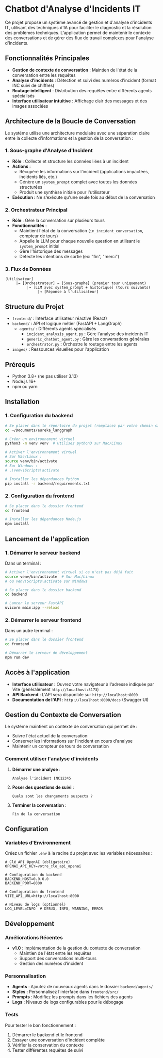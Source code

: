 # Chatbot d'Analyse d'Incidents IT

Ce projet propose un système avancé de gestion et d'analyse d'incidents IT, utilisant des techniques d'IA pour faciliter le diagnostic et la résolution des problèmes techniques. L'application permet de maintenir le contexte des conversations et de gérer des flux de travail complexes pour l'analyse d'incidents.

## Fonctionnalités Principales

- **Gestion de contexte de conversation** : Maintien de l'état de la conversation entre les requêtes
- **Analyse d'incidents** : Détection et suivi des numéros d'incident (format INC suivi de chiffres)
- **Routage intelligent** : Distribution des requêtes entre différents agents spécialisés
- **Interface utilisateur intuitive** : Affichage clair des messages et des images associées

## Architecture de la Boucle de Conversation

Le système utilise une architecture modulaire avec une séparation claire entre la collecte d'informations et la gestion de la conversation :

### 1. Sous-graphe d'Analyse d'Incident
- **Rôle** : Collecte et structure les données liées à un incident
- **Actions** :
  - Récupère les informations sur l'incident (applications impactées, incidents liés, etc.)
  - Génère un `system_prompt` complet avec toutes les données structurées
  - Produit une synthèse initiale pour l'utilisateur
- **Exécution** : Ne s'exécute qu'une seule fois au début de la conversation

### 2. Orchestrateur Principal
- **Rôle** : Gère la conversation sur plusieurs tours
- **Fonctionnalités** :
  - Maintient l'état de la conversation (`in_incident_conversation`, compteur de tours)
  - Appelle le LLM pour chaque nouvelle question en utilisant le `system_prompt` initial
  - Gère l'historique des messages
  - Détecte les intentions de sortie (ex: "fin", "merci")

### 3. Flux de Données
```
[Utilisateur] 
     |→ [Orchestrateur] → [Sous-graphe] (premier tour uniquement)
          |→ [LLM avec system_prompt + historique] (tours suivants)
               |→ [Réponse à l'utilisateur]
```

## Structure du Projet

- `frontend/` : Interface utilisateur réactive (React)
- `backend/` : API et logique métier (FastAPI + LangGraph)
  - `agents/` : Différents agents spécialisés
    - `incident_analysis_agent.py` : Gère l'analyse des incidents IT
    - `generic_chatbot_agent.py` : Gère les conversations générales
    - `orchestrator.py` : Orchestre le routage entre les agents
- `images/` : Ressources visuelles pour l'application

## Prérequis

- Python 3.8+ (ne pas utiliser 3.13)
- Node.js 16+
- npm ou yarn

## Installation

### 1. Configuration du backend

```bash
# Se placer dans le répertoire du projet (remplacez par votre chemin si nécessaire)
cd ~/Documents/eureka_langgraph

# Créer un environnement virtuel
python3 -m venv venv  # Utilisez python3 sur Mac/Linux

# Activer l'environnement virtuel
# Sur Mac/Linux :
source venv/bin/activate
# Sur Windows :
# .\venv\Scripts\activate

# Installer les dépendances Python
pip install -r backend/requirements.txt
```

### 2. Configuration du frontend

```bash
# Se placer dans le dossier frontend
cd frontend

# Installer les dépendances Node.js
npm install
```

## Lancement de l'application

### 1. Démarrer le serveur backend

Dans un terminal :

```bash
# Activer l'environnement virtuel si ce n'est pas déjà fait
source venv/bin/activate  # Sur Mac/Linux
# ou venv\Scripts\activate sur Windows

# Se placer dans le dossier backend
cd backend

# Lancer le serveur FastAPI
uvicorn main:app --reload
```

### 2. Démarrer le serveur frontend

Dans un autre terminal :

```bash
# Se placer dans le dossier frontend
cd frontend

# Démarrer le serveur de développement
npm run dev
```

## Accès à l'application

- **Interface utilisateur** : Ouvrez votre navigateur à l'adresse indiquée par Vite (généralement `http://localhost:5173`)
- **API Backend** : L'API sera disponible sur `http://localhost:8000`
- **Documentation de l'API** : `http://localhost:8000/docs` (Swagger UI)

## Gestion du Contexte de Conversation

Le système maintient un contexte de conversation qui permet de :
- Suivre l'état actuel de la conversation
- Conserver les informations sur l'incident en cours d'analyse
- Maintenir un compteur de tours de conversation

### Comment utiliser l'analyse d'incidents

1. **Démarrer une analyse** : 
   ```
   Analyse l'incident INC12345
   ```
2. **Poser des questions de suivi** :
   ```
   Quels sont les changements suspects ?
   ```
3. **Terminer la conversation** :
   ```
   Fin de la conversation
   ```

## Configuration

### Variables d'Environnement

Créez un fichier `.env` à la racine du projet avec les variables nécessaires :

```env
# Clé API OpenAI (obligatoire)
OPENAI_API_KEY=votre_cle_api_openai

# Configuration du backend
BACKEND_HOST=0.0.0.0
BACKEND_PORT=8000

# Configuration du frontend
VITE_API_URL=http://localhost:8000

# Niveau de logs (optionnel)
LOG_LEVEL=INFO  # DEBUG, INFO, WARNING, ERROR
```

## Développement

### Améliorations Récentes

- **v1.0** : Implémentation de la gestion du contexte de conversation
  - Maintien de l'état entre les requêtes
  - Support des conversations multi-tours
  - Gestion des numéros d'incident

### Personnalisation

- **Agents** : Ajoutez de nouveaux agents dans le dossier `backend/agents/`
- **Styles** : Personnalisez l'interface dans `frontend/src/`
- **Prompts** : Modifiez les prompts dans les fichiers des agents
- **Logs** : Niveaux de logs configurables pour le débogage

### Tests

Pour tester le bon fonctionnement :
1. Démarrer le backend et le frontend
2. Essayer une conversation d'incident complète
3. Vérifier la conservation du contexte
4. Tester différentes requêtes de suivi

